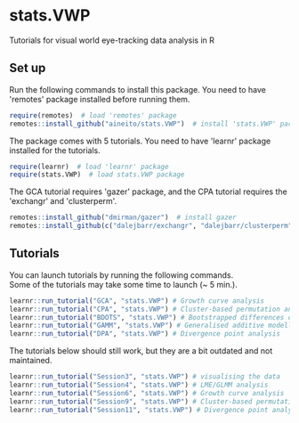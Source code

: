 # stats.VWP

Tutorials for visual world eye-tracking data analysis in R

## Set up

Run the following commands to install this package. You need to have 'remotes' package installed before running them.  

``` r
require(remotes)  # load 'remotes' package
remotes::install_github("aineito/stats.VWP")  # install 'stats.VWP' package
```

The package comes with 5 tutorials. You need to have 'learnr' package installed for the tutorials.   

``` r
require(learnr)  # load 'learnr' package
require(stats.VWP)  # load stats.VWP package
```

The GCA tutorial requires 'gazer' package, and the CPA tutorial requires the 'exchangr' and 'clusterperm'.  
``` r
remotes::install_github("dmirman/gazer")  # install gazer
remotes::install_github(c("dalejbarr/exchangr", "dalejbarr/clusterperm"))  # install 'exchangr' and 'clusterperm'
```

## Tutorials

You can launch tutorials by running the following commands.  
Some of the tutorials may take some time to launch (~ 5 min.).  

``` r
learnr::run_tutorial("GCA", "stats.VWP") # Growth curve analysis
learnr::run_tutorial("CPA", "stats.VWP") # Cluster-based permutation analysis
learnr::run_tutorial("BDOTS", "stats.VWP") # Bootstrapped differences of timeseries
learnr::run_tutorial("GAMM", "stats.VWP") # Generalised additive modelling
learnr::run_tutorial("DPA", "stats.VWP") # Divergence point analysis
```

The tutorials below should still work, but they are a bit outdated and not maintained.  

``` r
learnr::run_tutorial("Session3", "stats.VWP") # visualising the data  
learnr::run_tutorial("Session4", "stats.VWP") # LME/GLMM analysis  
learnr::run_tutorial("Session6", "stats.VWP") # Growth curve analysis  
learnr::run_tutorial("Session9", "stats.VWP") # Cluster-based permutation analysis  
learnr::run_tutorial("Session11", "stats.VWP") # Divergence point analysis
```
